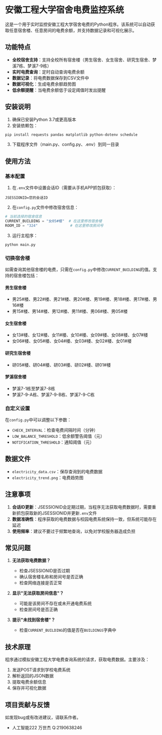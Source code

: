# 安徽工程大学宿舍电费监控系统

这是一个用于实时监控安徽工程大学宿舍电费的Python程序。该系统可以自动获取任意宿舍楼、任意房间的电费余额，并支持数据记录和可视化展示。

## 功能特点

- **全校宿舍支持**：支持全校所有宿舍楼（男生宿舍、女生宿舍、研究生宿舍、梦溪7栋、梦溪7-9栋）
- **实时电费查询**：定时自动查询电费余额
- **数据记录**：将电费数据保存到CSV文件中
- **数据可视化**：生成电费余额趋势图
- **低余额提醒**：当电费余额低于设定阈值时发出提醒

## 安装说明

1. 确保已安装Python 3.7或更高版本
2. 安装依赖包：
```bash
pip install requests pandas matplotlib python-dotenv schedule
```

3. 下载程序文件（main.py、config.py、.env）到同一目录

## 使用方法

### 基本配置

1. 在`.env`文件中设置会话ID（需要从手机APP抓包获取）：
```
JSESSIONID=您的会话ID
```

2. 在`config.py`文件中修改宿舍信息：
```python
# 当前选择的宿舍信息
CURRENT_BUILDING = "女05#楼"  # 在这里修改宿舍楼
ROOM_ID = "324"               # 在这里修改房间号
```

3. 运行主程序：
```bash
python main.py
```

### 切换宿舍楼

如需查询其他宿舍楼的电费，只需在`config.py`中修改`CURRENT_BUILDING`的值。支持的宿舍楼包括：

#### 男生宿舍楼
- 男25#楼、男22#楼、男21#楼、男20#楼、男19#楼、男18#楼、男17#楼、男16#楼
- 男15#楼、男14#楼、男12#楼、男11#楼、男06#楼、男05#楼

#### 女生宿舍楼
- 女13#楼、女12#楼、女11#楼、女10#楼、女09#楼、女08#楼、女07#楼
- 女06#楼、女05#楼、女04#楼、女03#楼、女02#楼、女01#楼

#### 研究生宿舍楼
- 研05#楼、研04#楼、研03#楼、研02#楼、研01#楼

#### 梦溪宿舍楼
- 梦溪7-1栋至梦溪7-8栋
- 梦溪7-9-A栋、梦溪7-9-B栋、梦溪7-9-C栋

### 自定义设置

在`config.py`中可以调整以下参数：

- `CHECK_INTERVAL`：检查电费间隔时间（分钟）
- `LOW_BALANCE_THRESHOLD`：低余额警告阈值（元）
- `NOTIFICATION_THRESHOLD`：通知阈值（元）

## 数据文件

- `electricity_data.csv`：保存查询到的电费数据
- `electricity_trend.png`：电费趋势图

## 注意事项

1. **会话ID更新**：JSESSIONID会定期过期，当程序无法获取电费数据时，需要重新抓包获取新的JSESSIONID并更新`.env`文件
2. **数据准确性**：程序获取的电费数据与校园电费系统保持一致，但系统可能存在延迟
3. **使用频率**：建议不要过于频繁地查询，以免对学校服务器造成负担

## 常见问题

1. **无法获取电费数据？**
   - 检查JSESSIONID是否过期
   - 确认宿舍楼名称和房间号是否正确
   - 检查网络连接是否正常

2. **显示"无法获取房间信息"？**
   - 可能是该房间不存在或未开通电费系统
   - 检查房间号是否正确

3. **提示"未找到宿舍楼"？**
   - 检查`CURRENT_BUILDING`的值是否在`BUILDINGS`字典中

## 技术原理

程序通过模拟安徽工程大学电费查询系统的请求，获取电费数据。主要涉及：
1. 发送POST请求到学校电费系统
2. 解析返回的JSON数据
3. 提取电费余额信息
4. 保存并可视化数据

## 项目贡献与反馈

如发现bug或有改进建议，请联系作者。 
* 人工智能222 万世杰 Q:2190638246